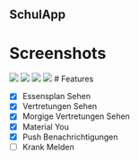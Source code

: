 ## SchulApp

# Screenshots

<img src="![EssenDark](https://user-images.githubusercontent.com/62953110/169792917-3f9eb4c9-e635-4cdf-ae38-bd587a9862db.png)#gh-dark-mode-only">
<img src="![FoodplanLight](https://user-images.githubusercontent.com/62953110/169793073-15994ac9-f612-4f11-ba9c-0ecf93ff3e31.png)#gh-light-mode-only">
<img src="![VertretungDark](https://user-images.githubusercontent.com/62953110/169793227-6e8236c2-71ce-4abf-a49c-9c70480d124f.png)#gh-dark-mode-only">
<img src="![SubsLight](https://user-images.githubusercontent.com/62953110/169793289-73b3ceb3-185e-4329-9810-21fb7c63a460.png)#gh-light-mode-only">
# Features

- [x] Essensplan Sehen 
- [x] Vertretungen Sehen
- [x] Morgige Vertretungen Sehen  
- [x] Material You
- [x] Push Benachrichtigungen
- [ ] Krank Melden  
